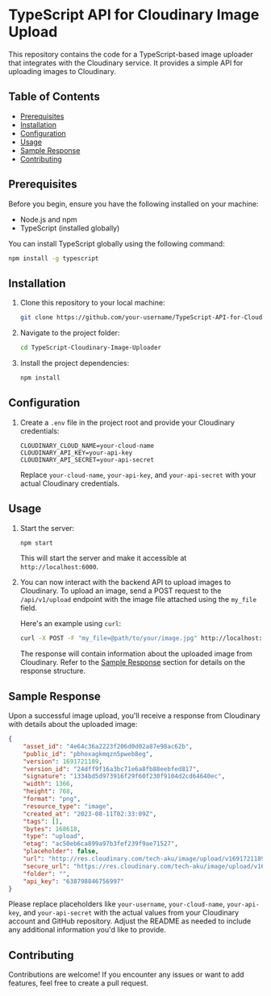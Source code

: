 # TypeScript API for Cloudinary Image Upload

This repository contains the code for a TypeScript-based image uploader that integrates with the Cloudinary service. It provides a simple API for uploading images to Cloudinary.

## Table of Contents

- [Prerequisites](#prerequisites)
- [Installation](#installation)
- [Configuration](#configuration)
- [Usage](#usage)
- [Sample Response](#sample-response)
- [Contributing](#contributing)

## Prerequisites

Before you begin, ensure you have the following installed on your machine:

- Node.js and npm
- TypeScript (installed globally)

You can install TypeScript globally using the following command:

```bash
npm install -g typescript
```

## Installation

1. Clone this repository to your local machine:

   ```bash
   git clone https://github.com/your-username/TypeScript-API-for-Cloudinary-Image-Uploader.git
   ```

2. Navigate to the project folder:

   ```bash
   cd TypeScript-Cloudinary-Image-Uploader
   ```

3. Install the project dependencies:

   ```bash
   npm install
   ```

## Configuration

1. Create a `.env` file in the project root and provide your Cloudinary credentials:

   ```plaintext
   CLOUDINARY_CLOUD_NAME=your-cloud-name
   CLOUDINARY_API_KEY=your-api-key
   CLOUDINARY_API_SECRET=your-api-secret
   ```

   Replace `your-cloud-name`, `your-api-key`, and `your-api-secret` with your actual Cloudinary credentials.

## Usage

1. Start the server:

   ```bash
   npm start
   ```

   This will start the server and make it accessible at `http://localhost:6000`.

2. You can now interact with the backend API to upload images to Cloudinary. To upload an image, send a POST request to the `/api/v1/upload` endpoint with the image file attached using the `my_file` field.

   Here's an example using `curl`:

   ```bash
   curl -X POST -F "my_file=@path/to/your/image.jpg" http://localhost:6000/api/v1/upload
   ```

   The response will contain information about the uploaded image from Cloudinary. Refer to the [Sample Response](#sample-response) section for details on the response structure.

## Sample Response

Upon a successful image upload, you'll receive a response from Cloudinary with details about the uploaded image:

```json
{
    "asset_id": "4e64c36a2223f206d0d02a87e98ac62b",
    "public_id": "pbhoxagkmqzn5pweb8eg",
    "version": 1691721189,
    "version_id": "24dff9f16a3bc71e6a8fb88eebfed817",
    "signature": "1334bd5d973916f29f60f230f9104d2cd64640ec",
    "width": 1366,
    "height": 768,
    "format": "png",
    "resource_type": "image",
    "created_at": "2023-08-11T02:33:09Z",
    "tags": [],
    "bytes": 168618,
    "type": "upload",
    "etag": "ac50eb6ca899a97b3fef239f9ae71527",
    "placeholder": false,
    "url": "http://res.cloudinary.com/tech-aku/image/upload/v1691721189/pbhoxagkmqzn5pweb8eg.png",
    "secure_url": "https://res.cloudinary.com/tech-aku/image/upload/v1691721189/pbhoxagkmqzn5pweb8eg.png",
    "folder": "",
    "api_key": "638798846756997"
}
```

Please replace placeholders like `your-username`, `your-cloud-name`, `your-api-key`, and `your-api-secret` with the actual values from your Cloudinary account and GitHub repository. Adjust the README as needed to include any additional information you'd like to provide.

## Contributing

Contributions are welcome! If you encounter any issues or want to add features, feel free to create a pull request.
```
